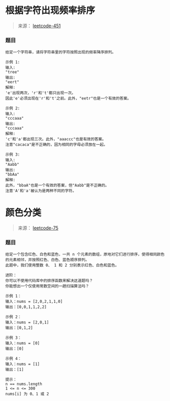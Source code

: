 # 根据字符出现频率排序

> 来源： [leetcode-451](https://leetcode-cn.com/problems/sort-characters-by-frequency/)

### 题目

```
给定一个字符串，请将字符串里的字符按照出现的频率降序排列。

示例 1:
输入:
"tree"
输出:
"eert"
解释:
'e'出现两次，'r'和't'都只出现一次。
因此'e'必须出现在'r'和't'之前。此外，"eetr"也是一个有效的答案。

示例 2:
输入:
"cccaaa"
输出:
"cccaaa"
解释:
'c'和'a'都出现三次。此外，"aaaccc"也是有效的答案。
注意"cacaca"是不正确的，因为相同的字母必须放在一起。

示例 3:
输入:
"Aabb"
输出:
"bbAa"
解释:
此外，"bbaA"也是一个有效的答案，但"Aabb"是不正确的。
注意'A'和'a'被认为是两种不同的字符。
```



# 颜色分类

> 来源： [leetcode-75](https://leetcode-cn.com/problems/sort-colors/)

###  题目

```
给定一个包含红色、白色和蓝色，一共 n 个元素的数组，原地对它们进行排序，使得相同颜色的元素相邻，并按照红色、白色、蓝色顺序排列。
此题中，我们使用整数 0、 1 和 2 分别表示红色、白色和蓝色。

进阶：
你可以不使用代码库中的排序函数来解决这道题吗？
你能想出一个仅使用常数空间的一趟扫描算法吗？
 
示例 1：
输入：nums = [2,0,2,1,1,0]
输出：[0,0,1,1,2,2]

示例 2：
输入：nums = [2,0,1]
输出：[0,1,2]

示例 3：
输入：nums = [0]
输出：[0]

示例 4：
输入：nums = [1]
输出：[1]

提示：
n == nums.length
1 <= n <= 300
nums[i] 为 0、1 或 2
```

